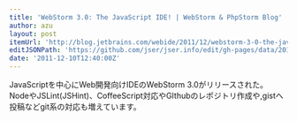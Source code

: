 ```yaml
---
title: 'WebStorm 3.0: The JavaScript IDE! | WebStorm & PhpStorm Blog'
author: azu
layout: post
itemUrl: 'http://blog.jetbrains.com/webide/2011/12/webstorm-3-0-the-javascript-ide/'
editJSONPath: 'https://github.com/jser/jser.info/edit/gh-pages/data/2011/12/index.json'
date: '2011-12-10T12:40:00Z'
---
```

JavaScriptを中心にWeb開発向けIDEのWebStorm 3.0がリリースされた。
NodeやJSLint(JSHint)、CoffeeScript対応やGIthubのレポジトリ作成や,gistへ投稿などgit系の対応も増えています。
